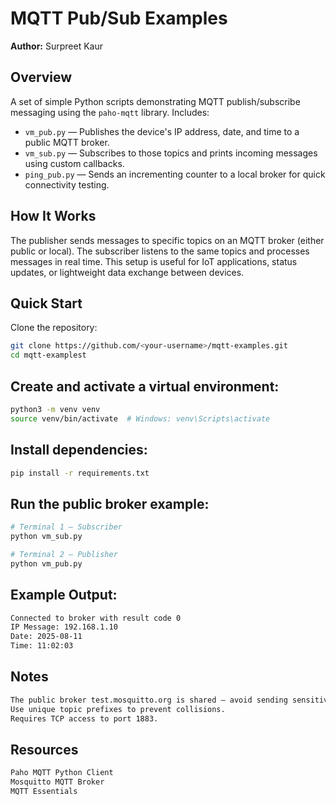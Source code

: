 # MQTT Pub/Sub Examples

**Author:** Surpreet Kaur  

## Overview
A set of simple Python scripts demonstrating MQTT publish/subscribe messaging using the `paho-mqtt` library. Includes:
- `vm_pub.py` — Publishes the device's IP address, date, and time to a public MQTT broker.
- `vm_sub.py` — Subscribes to those topics and prints incoming messages using custom callbacks.
- `ping_pub.py` — Sends an incrementing counter to a local broker for quick connectivity testing.

## How It Works
The publisher sends messages to specific topics on an MQTT broker (either public or local). The subscriber listens to the same topics and processes messages in real time. This setup is useful for IoT applications, status updates, or lightweight data exchange between devices.

## Quick Start  
Clone the repository:  
```bash
git clone https://github.com/<your-username>/mqtt-examples.git
cd mqtt-examplest
```
## Create and activate a virtual environment:
```bash
python3 -m venv venv
source venv/bin/activate  # Windows: venv\Scripts\activate
```
## Install dependencies:
```bash
pip install -r requirements.txt
```
## Run the public broker example:
```bash
# Terminal 1 — Subscriber
python vm_sub.py

# Terminal 2 — Publisher
python vm_pub.py
```

## Example Output: 
```bash
Connected to broker with result code 0
IP Message: 192.168.1.10
Date: 2025-08-11
Time: 11:02:03
```

## Notes 
```bash
The public broker test.mosquitto.org is shared — avoid sending sensitive data.
Use unique topic prefixes to prevent collisions.
Requires TCP access to port 1883.
```

## Resources 
```bash
Paho MQTT Python Client
Mosquitto MQTT Broker
MQTT Essentials
```







